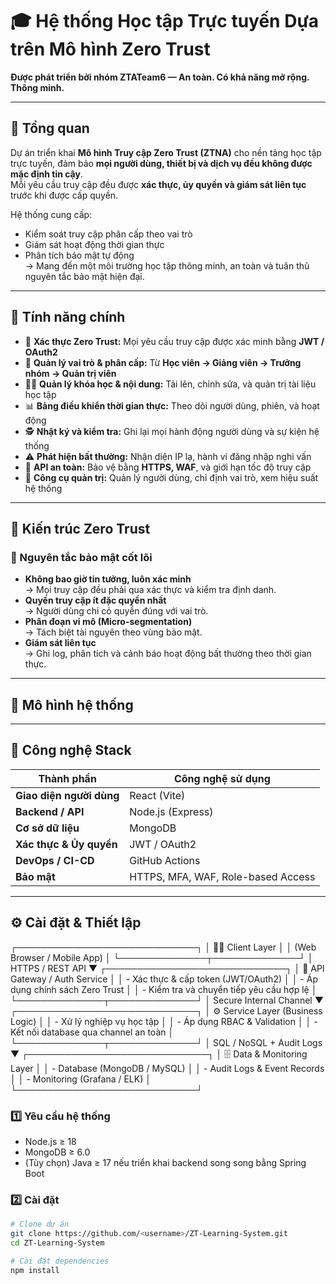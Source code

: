 # 🎓 Hệ thống Học tập Trực tuyến Dựa trên Mô hình Zero Trust

**Được phát triển bởi nhóm ZTATeam6 — An toàn. Có khả năng mở rộng. Thông minh.**

---

## 🧩 Tổng quan

Dự án triển khai **Mô hình Truy cập Zero Trust (ZTNA)** cho nền tảng học tập trực tuyến, đảm bảo **mọi người dùng, thiết bị và dịch vụ đều không được mặc định tin cậy**.  
Mỗi yêu cầu truy cập đều được **xác thực, ủy quyền và giám sát liên tục** trước khi được cấp quyền.

Hệ thống cung cấp:
- Kiểm soát truy cập phân cấp theo vai trò  
- Giám sát hoạt động thời gian thực  
- Phân tích bảo mật tự động  
→ Mang đến một môi trường học tập thông minh, an toàn và tuân thủ nguyên tắc bảo mật hiện đại.

---

## 🚀 Tính năng chính

- 🔐 **Xác thực Zero Trust:** Mọi yêu cầu truy cập được xác minh bằng **JWT / OAuth2**
- 👥 **Quản lý vai trò & phân cấp:** Từ **Học viên → Giảng viên → Trưởng nhóm → Quản trị viên**
- 🧑‍🏫 **Quản lý khóa học & nội dung:** Tải lên, chỉnh sửa, và quản trị tài liệu học tập
- 📊 **Bảng điều khiển thời gian thực:** Theo dõi người dùng, phiên, và hoạt động
- 🕵️ **Nhật ký và kiểm tra:** Ghi lại mọi hành động người dùng và sự kiện hệ thống
- ⚠️ **Phát hiện bất thường:** Nhận diện IP lạ, hành vi đăng nhập nghi vấn
- 📡 **API an toàn:** Bảo vệ bằng **HTTPS, WAF**, và giới hạn tốc độ truy cập
- 🔧 **Công cụ quản trị:** Quản lý người dùng, chỉ định vai trò, xem hiệu suất hệ thống

---

## 🧱 Kiến trúc Zero Trust

### 🔑 Nguyên tắc bảo mật cốt lõi
- **Không bao giờ tin tưởng, luôn xác minh**  
  → Mọi truy cập đều phải qua xác thực và kiểm tra định danh.
- **Quyền truy cập ít đặc quyền nhất**  
  → Người dùng chỉ có quyền đúng với vai trò.
- **Phân đoạn vi mô (Micro-segmentation)**  
  → Tách biệt tài nguyên theo vùng bảo mật.
- **Giám sát liên tục**  
  → Ghi log, phân tích và cảnh báo hoạt động bất thường theo thời gian thực.

---

## 🧠 Mô hình hệ thống


---

## 🧰 Công nghệ Stack

| Thành phần | Công nghệ sử dụng |
|-------------|-------------------|
| **Giao diện người dùng** | React (Vite) |
| **Backend / API** | Node.js (Express) |
| **Cơ sở dữ liệu** | MongoDB |
| **Xác thực & Ủy quyền** | JWT / OAuth2 |
| **DevOps / CI-CD** | GitHub Actions |
| **Bảo mật** | HTTPS, MFA, WAF, Role-based Access |

---

## ⚙️ Cài đặt & Thiết lập
┌─────────────────────────────┐
│ 🧑‍💻 Client Layer │
│ (Web Browser / Mobile App) │
└──────────────┬──────────────┘
│ HTTPS / REST API
▼
┌─────────────────────────────┐
│ 🚪 API Gateway / Auth Service │
│ - Xác thực & cấp token (JWT/OAuth2) │
│ - Áp dụng chính sách Zero Trust │
│ - Kiểm tra và chuyển tiếp yêu cầu hợp lệ │
└──────────────┬──────────────┘
│ Secure Internal Channel
▼
┌─────────────────────────────┐
│ ⚙️ Service Layer (Business Logic) │
│ - Xử lý nghiệp vụ học tập │
│ - Áp dụng RBAC & Validation │
│ - Kết nối database qua channel an toàn │
└──────────────┬──────────────┘
│ SQL / NoSQL + Audit Logs
▼
┌─────────────────────────────┐
│ 🗄️ Data & Monitoring Layer │
│ - Database (MongoDB / MySQL) │
│ - Audit Logs & Event Records │
│ - Monitoring (Grafana / ELK) │
└─────────────────────────────┘

### 1️⃣ Yêu cầu hệ thống
- Node.js ≥ 18  
- MongoDB ≥ 6.0  
- (Tùy chọn) Java ≥ 17 nếu triển khai backend song song bằng Spring Boot  

### 2️⃣ Cài đặt
```bash
# Clone dự án
git clone https://github.com/<username>/ZT-Learning-System.git
cd ZT-Learning-System

# Cài đặt dependencies
npm install
